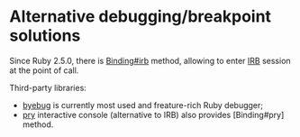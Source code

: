 # Alternative debugging/breakpoint solutions

Since Ruby 2.5.0, there is [Binding#irb](#TODO) method, allowing to enter [IRB](#TODO) session at the point of call.

Third-party libraries:

* [byebug](https://github.com/deivid-rodriguez/byebug) is currently most used and freature-rich Ruby debugger;
* [pry](https://github.com/pry/pry) interactive console (alternative to IRB) also provides [Binding#pry] method.